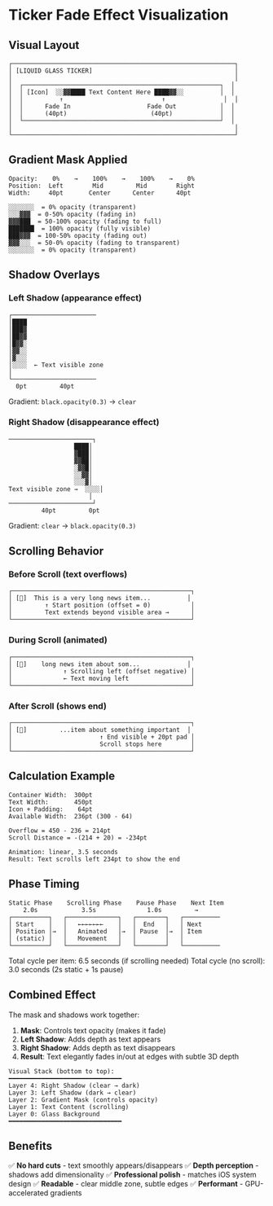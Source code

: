# Ticker Fade Effect Visualization

## Visual Layout

```
┌─────────────────────────────────────────────────────────────┐
│ [LIQUID GLASS TICKER]                                       │
│                                                             │
│  ┌──────────────────────────────────────────────────────┐  │
│  │ [Icon]  ░░▓▓████ Text Content Here ████▓▓░░          │  │
│  │          ↑                           ↑                │  │
│  │      Fade In                     Fade Out            │  │
│  │      (40pt)                       (40pt)             │  │
│  └──────────────────────────────────────────────────────┘  │
│                                                             │
└─────────────────────────────────────────────────────────────┘
```

## Gradient Mask Applied

```
Opacity:    0%    →    100%    →    100%    →    0%
Position:  Left        Mid         Mid        Right
Width:     40pt       Center      Center      40pt

░░░░░░░  = 0% opacity (transparent)
░░░▓▓▓  = 0-50% opacity (fading in)
▓▓▓███  = 50-100% opacity (fading to full)
███████  = 100% opacity (fully visible)
███▓▓▓  = 100-50% opacity (fading out)
▓▓▓░░░  = 50-0% opacity (fading to transparent)
░░░░░░░  = 0% opacity (transparent)
```

## Shadow Overlays

### Left Shadow (appearance effect)

```
┌───────────────────────
│████
│███▓
│██▓▓
│█▓▓░
│▓▓░░
│▓░░░
│░░░░  ← Text visible zone
│
└───────────────────────
  0pt         40pt
```

Gradient: `black.opacity(0.3)` → `clear`

### Right Shadow (disappearance effect)

```
───────────────────────┐
                  ████│
                  ▓███│
                  ▓▓██│
                  ░▓▓█│
                  ░░▓▓│
                  ░░░▓│
Text visible zone →  ░░░░│
                      │
───────────────────────┘
         40pt         0pt
```

Gradient: `clear` → `black.opacity(0.3)`

## Scrolling Behavior

### Before Scroll (text overflows)

```
┌─────────────────────────────────────────────────┐
│ [🔵]  This is a very long news item...          │
│         ↑ Start position (offset = 0)           │
│         Text extends beyond visible area →      │
└─────────────────────────────────────────────────┘
```

### During Scroll (animated)

```
┌─────────────────────────────────────────────────┐
│ [🔵]    long news item about som...             │
│              ↑ Scrolling left (offset negative) │
│              ← Text moving left                 │
└─────────────────────────────────────────────────┘
```

### After Scroll (shows end)

```
┌─────────────────────────────────────────────────┐
│ [🔵]         ...item about something important  │
│                        ↑ End visible + 20pt pad │
│                        Scroll stops here        │
└─────────────────────────────────────────────────┘
```

## Calculation Example

```
Container Width:  300pt
Text Width:       450pt
Icon + Padding:    64pt
Available Width:  236pt (300 - 64)

Overflow = 450 - 236 = 214pt
Scroll Distance = -(214 + 20) = -234pt

Animation: linear, 3.5 seconds
Result: Text scrolls left 234pt to show the end
```

## Phase Timing

```
Static Phase    Scrolling Phase    Pause Phase    Next Item
    2.0s            3.5s              1.0s         →
┌──────────┐   ┌──────────────┐   ┌────────┐   ┌──────────
│ Start    │   │   ←←←←←←←    │   │  End   │   │ Next
│ Position │→  │   Animated   │→  │ Pause  │→  │ Item
│ (static) │   │   Movement   │   │        │   │
└──────────┘   └──────────────┘   └────────┘   └──────────
```

Total cycle per item: 6.5 seconds (if scrolling needed)
Total cycle (no scroll): 3.0 seconds (2s static + 1s pause)

## Combined Effect

The mask and shadows work together:

1. **Mask**: Controls text opacity (makes it fade)
2. **Left Shadow**: Adds depth as text appears
3. **Right Shadow**: Adds depth as text disappears
4. **Result**: Text elegantly fades in/out at edges with subtle 3D depth

```
Visual Stack (bottom to top):
━━━━━━━━━━━━━━━━━━━━━━━━━━━━━━━
Layer 4: Right Shadow (clear → dark)
Layer 3: Left Shadow (dark → clear)
Layer 2: Gradient Mask (controls opacity)
Layer 1: Text Content (scrolling)
Layer 0: Glass Background
━━━━━━━━━━━━━━━━━━━━━━━━━━━━━━━
```

## Benefits

✅ **No hard cuts** - text smoothly appears/disappears
✅ **Depth perception** - shadows add dimensionality
✅ **Professional polish** - matches iOS system design
✅ **Readable** - clear middle zone, subtle edges
✅ **Performant** - GPU-accelerated gradients
